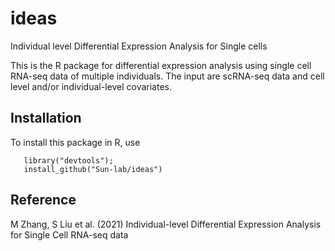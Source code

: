 # ideas
 Individual level Differential Expression Analysis for Single cells

This is the R package for differential expression analysis using single cell RNA-seq data  of  multiple individuals. The input are scRNA-seq data  and cell level and/or individual-level covariates.  


## Installation 
 To install this package in R, use 
 
 ```
    library("devtools");
    install_github("Sun-lab/ideas")
 ```


## Reference

M Zhang, S Liu et al. (2021) Individual-level Differential Expression Analysis for Single Cell RNA-seq data
